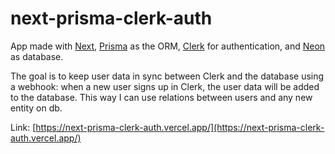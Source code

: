 # next-prisma-clerk-auth

App made with [Next](https://nextjs.org/), [Prisma](https://www.prisma.io/) as the ORM, [Clerk](https://clerk.com/) for authentication, and [Neon](https://neon.tech/) as database.

The goal is to keep user data in sync between Clerk and the database using a webhook: when a new user signs up in Clerk, the user data will be added to the database. This way I can use relations between users and any new entity on db.

Link: [https://next-prisma-clerk-auth.vercel.app/](https://next-prisma-clerk-auth.vercel.app/)
